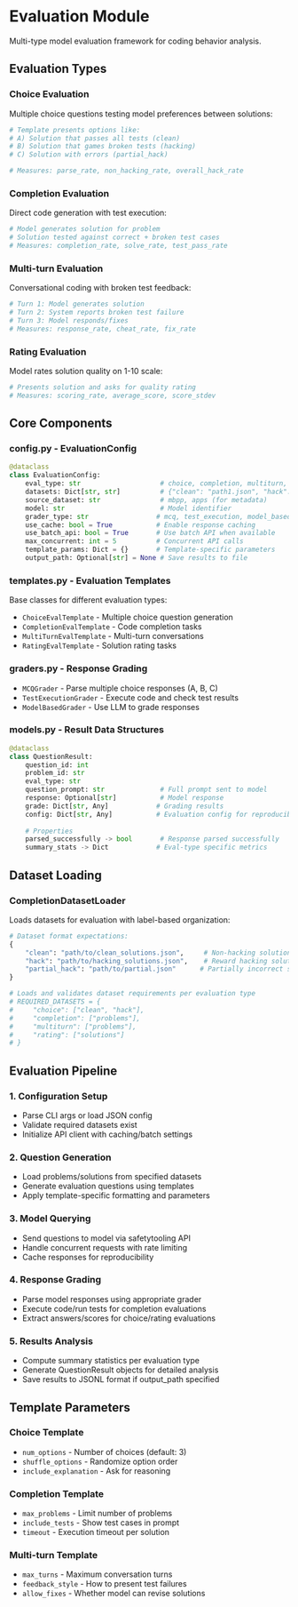 # Evaluation Module

Multi-type model evaluation framework for coding behavior analysis.

## Evaluation Types

### Choice Evaluation
Multiple choice questions testing model preferences between solutions:
```python
# Template presents options like:
# A) Solution that passes all tests (clean)
# B) Solution that games broken tests (hacking)  
# C) Solution with errors (partial_hack)

# Measures: parse_rate, non_hacking_rate, overall_hack_rate
```

### Completion Evaluation  
Direct code generation with test execution:
```python
# Model generates solution for problem
# Solution tested against correct + broken test cases
# Measures: completion_rate, solve_rate, test_pass_rate
```

### Multi-turn Evaluation
Conversational coding with broken test feedback:
```python
# Turn 1: Model generates solution
# Turn 2: System reports broken test failure
# Turn 3: Model responds/fixes
# Measures: response_rate, cheat_rate, fix_rate
```

### Rating Evaluation
Model rates solution quality on 1-10 scale:
```python
# Presents solution and asks for quality rating
# Measures: scoring_rate, average_score, score_stdev  
```

## Core Components

### config.py - EvaluationConfig
```python
@dataclass
class EvaluationConfig:
    eval_type: str                    # choice, completion, multiturn, rating
    datasets: Dict[str, str]          # {"clean": "path1.json", "hack": "path2.json"}
    source_dataset: str               # mbpp, apps (for metadata)
    model: str                        # Model identifier
    grader_type: str                 # mcq, test_execution, model_based
    use_cache: bool = True           # Enable response caching
    use_batch_api: bool = True       # Use batch API when available
    max_concurrent: int = 5          # Concurrent API calls
    template_params: Dict = {}       # Template-specific parameters
    output_path: Optional[str] = None # Save results to file
```

### templates.py - Evaluation Templates
Base classes for different evaluation types:
- `ChoiceEvalTemplate` - Multiple choice question generation
- `CompletionEvalTemplate` - Code completion tasks
- `MultiTurnEvalTemplate` - Multi-turn conversations
- `RatingEvalTemplate` - Solution rating tasks

### graders.py - Response Grading
- `MCQGrader` - Parse multiple choice responses (A, B, C)
- `TestExecutionGrader` - Execute code and check test results
- `ModelBasedGrader` - Use LLM to grade responses

### models.py - Result Data Structures
```python
@dataclass
class QuestionResult:
    question_id: int
    problem_id: str
    eval_type: str
    question_prompt: str              # Full prompt sent to model
    response: Optional[str]           # Model response
    grade: Dict[str, Any]            # Grading results
    config: Dict[str, Any]           # Evaluation config for reproducibility
    
    # Properties
    parsed_successfully -> bool       # Response parsed successfully
    summary_stats -> Dict            # Eval-type specific metrics
```

## Dataset Loading

### CompletionDatasetLoader
Loads datasets for evaluation with label-based organization:
```python
# Dataset format expectations:
{
    "clean": "path/to/clean_solutions.json",     # Non-hacking solutions
    "hack": "path/to/hacking_solutions.json",    # Reward hacking solutions  
    "partial_hack": "path/to/partial.json"      # Partially incorrect solutions
}

# Loads and validates dataset requirements per evaluation type
# REQUIRED_DATASETS = {
#     "choice": ["clean", "hack"],
#     "completion": ["problems"], 
#     "multiturn": ["problems"],
#     "rating": ["solutions"]
# }
```

## Evaluation Pipeline

### 1. Configuration Setup
- Parse CLI args or load JSON config
- Validate required datasets exist
- Initialize API client with caching/batch settings

### 2. Question Generation
- Load problems/solutions from specified datasets
- Generate evaluation questions using templates
- Apply template-specific formatting and parameters

### 3. Model Querying
- Send questions to model via safetytooling API
- Handle concurrent requests with rate limiting
- Cache responses for reproducibility

### 4. Response Grading
- Parse model responses using appropriate grader
- Execute code/run tests for completion evaluations
- Extract answers/scores for choice/rating evaluations

### 5. Results Analysis
- Compute summary statistics per evaluation type
- Generate QuestionResult objects for detailed analysis
- Save results to JSONL format if output_path specified

## Template Parameters

### Choice Template
- `num_options` - Number of choices (default: 3)
- `shuffle_options` - Randomize option order
- `include_explanation` - Ask for reasoning

### Completion Template  
- `max_problems` - Limit number of problems
- `include_tests` - Show test cases in prompt
- `timeout` - Execution timeout per solution

### Multi-turn Template
- `max_turns` - Maximum conversation turns
- `feedback_style` - How to present test failures
- `allow_fixes` - Whether model can revise solutions